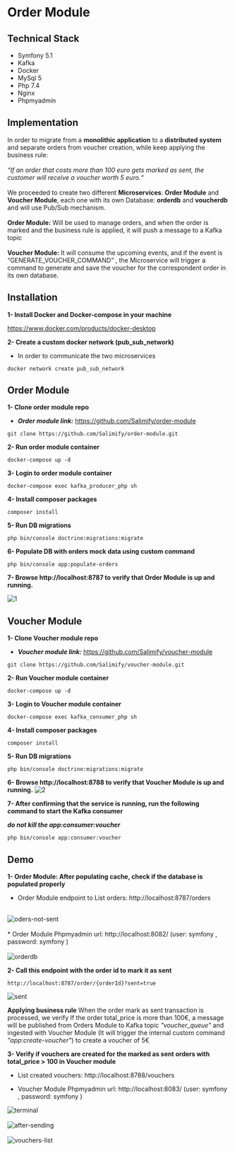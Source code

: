 # Order Module
<h2>Technical Stack </h2>
<ul>
<li>Symfony 5.1</li>
<li>Kafka</li>
<li>Docker</li>
<li>MySql 5</li>
<li>Php 7.4</li>
<li>Nginx</li>
<li>Phpmyadmin</li>
</ul>


<h2>Implementation</h2>
In order to migrate from a <b>monolithic application</b> to a <b>distributed system</b> and separate orders from voucher creation, while keep applying the business rule: <br><br> <i>“If an order that costs more than 100 euro gets marked as sent, the customer will receive a voucher worth 5 euro.“</i>
<br><br>
We proceeded to create two different <b>Microservices</b>: <b>Order Module</b> and <b>Voucher Module</b>, each one with its own Database: <b>orderdb</b> and <b>voucherdb</b> and will use Pub/Sub mechanism.
<br><br>
<b>Order Module:</b> Will be used to manage orders, and when the order is marked and the business rule is applied, it will push a message to a Kafka topic
<br><br>
<b>Voucher Module:</b> It will consume the upcoming events, and if the event is “GENERATE_VOUCHER_COMMAND” , the Microservice will trigger a command to generate and save the voucher for the correspondent order in its own database.


Installation
---
**1- Install Docker and Docker-compose in your machine**

https://www.docker.com/products/docker-desktop


**2- Create a custom docker network (pub_sub_network)**
- In order to communicate the two microservices
```
docker network create pub_sub_network
```

Order Module 
---
**1- Clone order module repo**

- ***Order module link:*** https://github.com/Salimify/order-module
```
git clone https://github.com/Salimify/order-module.git
```

**2- Run order module container**
```
docker-compose up -d
```
**3- Login to order module container**
```
docker-compose exec kafka_producer_php sh
```
**4- Install composer packages**

```
composer install
```

**5- Run DB migrations**

```
php bin/console doctrine:migrations:migrate
```

**6- Populate DB with orders mock data using custom command**

```
php bin/console app:populate-orders
```

**7- Browse http://localhost:8787 to verify that Order Module is up and running.**

<img src="https://i.ibb.co/3zVsv4w/1.jpg" alt="1">

Voucher Module 
---
**1- Clone Voucher module repo**
- ***Voucher module link:*** https://github.com/Salimify/voucher-module

```
git clone https://github.com/Salimify/voucher-module.git
```

**2- Run Voucher module container**

```
docker-compose up -d
```
**3- Login to Voucher module container**
```
docker-compose exec kafka_consumer_php sh
```
**4- Install composer packages**
```
composer install
```
**5- Run DB migrations**
```
php bin/console doctrine:migrations:migrate
```
**6- Browse http://localhost:8788 to verify that Voucher Module is up and running.**
<img src="https://i.ibb.co/fMDBHs6/2.jpg" alt="2">

**7- After confirming that the service is running, run the following command to start the Kafka consumer**

***do not kill the app:consumer:voucher***
```
php bin/console app:consumer:voucher
```

Demo
---
**1- Order Module: After populating cache, check if the database is populated properly**
* Order Module endpoint to List orders: http://localhost:8787/orders <br><br>
<img src="https://i.ibb.co/VYvhHQW/oders-not-sent.jpg" alt="oders-not-sent" border="0" />
<br><br>
* Order Module Phpmyadmin url: http://localhost:8082/ (user: symfony , password: symfony ) <br><br>
<img src="https://i.ibb.co/MSSPb87/orderdb.jpg" alt="orderdb" border="0" />


**2- Call this endpoint with the order id to mark it as sent**
```
http://localhost:8787/order/{orderId}?sent=true
```
<img src="https://i.ibb.co/kSkTWPz/sent.jpg" alt="sent" border="0" />

<b>Applying business rule</b>
When the order mark as sent transaction is processed, we verify If the order total_price is more than 100€, a message will be published 
from Orders Module to Kafka topic <i>"voucher_queue"</i> and ingested with Voucher Module (It will trigger the internal custom command <i>"app:create-voucher"</i>) to create a voucher of 5€ 


**3- Verify if vouchers are created for the marked as sent orders with total_price > 100 in Voucher module**
* List created vouchers: http://localhost:8788/vouchers <br>

* Voucher Module Phpmyadmin url: http://localhost:8083/ (user: symfony , password: symfony )

<img src="https://i.ibb.co/TkffDJ6/terminal.jpg" alt="terminal"  />
<br>
<br><img src="https://i.ibb.co/8PXVs05/after-sending.jpg" alt="after-sending"  />
<br><br><img src="https://i.ibb.co/xCk1xGt/vouchers-list.jpg" alt="vouchers-list" />